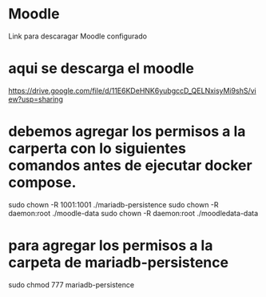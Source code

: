 # Moodle
Link para descaragar Moodle configurado
# aqui se descarga el moodle
https://drive.google.com/file/d/11E6KDeHNK6yubgccD_QELNxisyMi9shS/view?usp=sharing

# debemos agregar los permisos a la carperta con lo siguientes comandos antes de ejecutar docker compose.
sudo chown -R 1001:1001 ./mariadb-persistence
sudo chown -R daemon:root ./moodle-data
sudo chown -R daemon:root ./moodledata-data

# para agregar los permisos a la carpeta de mariadb-persistence
sudo chmod 777 mariadb-persistence
